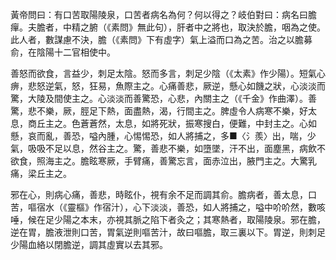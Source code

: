 黃帝問曰：有口苦取陽陵泉，口苦者病名為何？何以得之？岐伯對曰：病名曰膽癉。夫膽者，中精之腑（《素問》無此句），肝者中之將也，取決於膽，咽為之使。此人者，數謀慮不決，膽（《素問》下有虛字）氣上溢而口為之苦。治之以膽募俞，在陰陽十二官相使中。

善怒而欲食，言益少，刺足太陰。怒而多言，刺足少陰（《太素》作少陽）。短氣心痹，悲怒逆氣，怒，狂易，魚際主之。心痛善悲，厥逆，懸心如饑之狀，心淡淡而驚，大陵及間使主之。心淡淡而善驚恐，心悲，內關主之（《千金》作曲澤）。善驚，悲不樂，厥，脛足下熱，面盡熱，渴，行間主之。脾虛令人病寒不樂，好太息，商丘主之。色蒼蒼然，太息，如將死狀，振寒搜白，便難，中封主之。心如懸，哀而亂，善恐，嗌內腫，心惕惕恐，如人將捕之，多■〈氵羨〉出，喘，少氣，吸吸不足以息，然谷主之。驚，善悲不樂，如墮墜，汗不出，面塵黑，病飲不欲食，照海主之。膽眩寒厥，手臂痛，善驚忘言，面赤泣出，腋門主之。大驚乳痛，梁丘主之。

邪在心，則病心痛，善悲，時眩仆，視有余不足而調其俞。膽病者，善太息，口苦，嘔宿水（《靈樞》作宿汁），心下淡淡，善恐，如人將捕之，嗌中吤吤然，數咳唾，候在足少陽之本末，亦視其脈之陷下者灸之；其寒熱者，取陽陵泉。邪在膽，逆在胃，膽液泄則口苦，胃氣逆則嘔苦汁，故曰嘔膽，取三裏以下。胃逆，則刺足少陽血絡以閉膽逆，調其虛實以去其邪。

